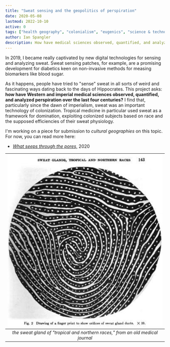 ```yaml
---
title: "Sweat sensing and the geopolitics of perspiration" 
date: 2020-05-08
lastmod: 2022-10-10
active: 0
tags: ["health geography", "colonialism", "eugenics", "science & technology studies","sensors"]
author: Ian Spangler
description: How have medical sciences observed, quantified, and analyzed perspiration over the last 400 years? More importantly, to what ends?
---
```


In 2019, I became really captivated by new digital technologies for sensing and analyzing sweat. Sweat sensing patches, for example, are a promising development for diabetics keen on non-invasive methods for measing biomarkers like blood sugar.

As it happens, people have tried to "sense" sweat in all sorts of weird and fascinating ways dating back to the days of Hippocrates. This project asks: **how have Western and imperial medical sciences observed, quantified, and analyzed perspiration over the last four centuries?** I find that, particularly since the dawn of imperialism, sweat was an important technology of colonization. Tropical medicine in particular used sweat as a framework for domination, exploiting colonized subjects based on race and the supposed efficiencies of their sweat physiology.

I'm working on a piece for submission to *cultural geographies* on this topic. For now, you can read more here:

* [*What seeps through the pores,*](../../writing/sweat/what-seeps-through-the-pores.pdf) 2020

|                ![glands](sweat.png)                |
| :------------------------------------------------: |
| *the sweat gland of "tropical and northern races," from an old medical journal* |